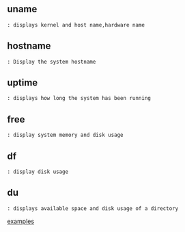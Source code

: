 ## uname 
    : displays kernel and host name,hardware name  
    
## hostname 
    : Display the system hostname

## uptime 
    : displays how long the system has been running 

## free 
    : display system memory and disk usage

## df 
    : display disk usage

## du 
    : displays available space and disk usage of a directory

[examples](https://github.com/ROT101/learn_something/blob/main/linux%20basics/system_info/2_system_info_tutorial.md)
